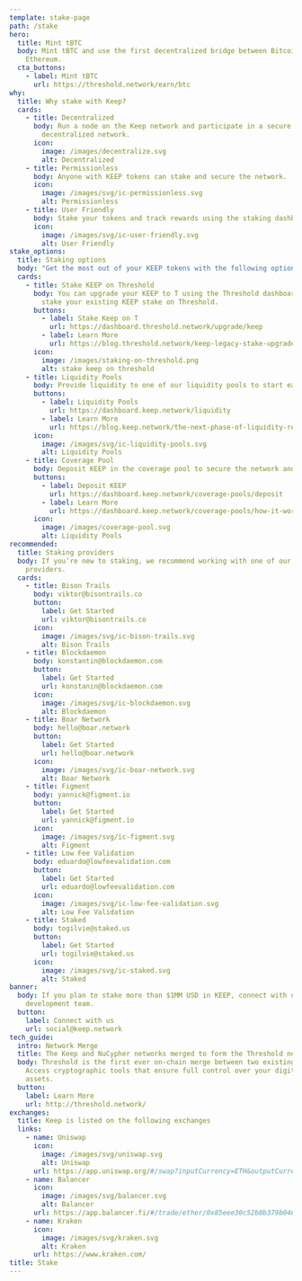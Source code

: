 ```yaml
---
template: stake-page
path: /stake
hero:
  title: Mint tBTC
  body: Mint tBTC and use the first decentralized bridge between Bitcoin and
    Ethereum.
  cta_buttons:
    - label: Mint tBTC
      url: https://threshold.network/earn/btc
why:
  title: Why stake with Keep?
  cards:
    - title: Decentralized
      body: Run a node on the Keep network and participate in a secure and
        decentralized network.
      icon:
        image: /images/decentralize.svg
        alt: Decentralized
    - title: Permissionless
      body: Anyone with KEEP tokens can stake and secure the network.
      icon:
        image: /images/svg/ic-permissionless.svg
        alt: Permissionless
    - title: User Friendly
      body: Stake your tokens and track rewards using the staking dashboard
      icon:
        image: /images/svg/ic-user-friendly.svg
        alt: User Friendly
stake_options:
  title: Staking options
  body: "Get the most out of your KEEP tokens with the following options:"
  cards:
    - title: Stake KEEP on Threshold
      body: You can upgrade your KEEP to T using the Threshold dashboard. You can also
        stake your existing KEEP stake on Threshold.
      buttons:
        - label: Stake Keep on T
          url: https://dashboard.threshold.network/upgrade/keep
        - label: Learn More
          url: https://blog.threshold.network/keep-legacy-stake-upgrade/
      icon:
        image: /images/staking-on-threshold.png
        alt: stake keep on threshold
    - title: Liquidity Pools
      body: Provide liquidity to one of our liquidity pools to start earning rewards.
      buttons:
        - label: Liquidity Pools
          url: https://dashboard.keep.network/liquidity
        - label: Learn More
          url: https://blog.keep.network/the-next-phase-of-liquidity-rewards-c389c0dea047
      icon:
        image: /images/svg/ic-liquidity-pools.svg
        alt: Liquidity Pools
    - title: Coverage Pool
      body: Deposit KEEP in the coverage pool to secure the network and earn rewards.
      buttons:
        - label: Deposit KEEP
          url: https://dashboard.keep.network/coverage-pools/deposit
        - label: Learn More
          url: https://dashboard.keep.network/coverage-pools/how-it-works
      icon:
        image: /images/coverage-pool.svg
        alt: Liquidity Pools
recommended:
  title: Staking providers
  body: If you’re new to staking, we recommend working with one of our staking
    providers.
  cards:
    - title: Bison Trails
      body: viktor@bisontrails.co
      button:
        label: Get Started
        url: viktor@bisontrails.co
      icon:
        image: /images/svg/ic-bison-trails.svg
        alt: Bison Trails
    - title: Blockdaemon
      body: konstantin@blockdaemon.com
      button:
        label: Get Started
        url: konstanin@blockdaemon.com
      icon:
        image: /images/svg/ic-blockdaemon.svg
        alt: Blockdaemon
    - title: Boar Network
      body: hello@boar.network
      button:
        label: Get Started
        url: hello@boar.network
      icon:
        image: /images/svg/ic-boar-network.svg
        alt: Boar Network
    - title: Figment
      body: yannick@figment.io
      button:
        label: Get Started
        url: yannick@figment.io
      icon:
        image: /images/svg/ic-figment.svg
        alt: Figment
    - title: Low Fee Validation
      body: eduardo@lowfeevalidation.com
      button:
        label: Get Started
        url: eduardo@lowfeevalidation.com
      icon:
        image: /images/svg/ic-low-fee-validation.svg
        alt: Low Fee Validation
    - title: Staked
      body: togilvie@staked.us
      button:
        label: Get Started
        url: togilvie@staked.us
      icon:
        image: /images/svg/ic-staked.svg
        alt: Staked
banner:
  body: If you plan to stake more than $1MM USD in KEEP, connect with our business
    development team.
  button:
    label: Connect with us
    url: social@keep.network
tech_guide:
  intro: Network Merge
  title: The Keep and NuCypher networks merged to form the Threshold network.
  body: Threshold is the first ever on-chain merge between two existing networks.
    Access cryptographic tools that ensure full control over your digital
    assets.
  button:
    label: Learn More
    url: http://threshold.network/
exchanges:
  title: Keep is listed on the following exchanges
  links:
    - name: Uniswap
      icon:
        image: /images/svg/uniswap.svg
        alt: Uniswap
      url: https://app.uniswap.org/#/swap?inputCurrency=ETH&outputCurrency=0x85eee30c52b0b379b046fb0f85f4f3dc3009afec
    - name: Balancer
      icon:
        image: /images/svg/balancer.svg
        alt: Balancer
      url: https://app.balancer.fi/#/trade/ether/0x85eee30c52b0b379b046fb0f85f4f3dc3009afec
    - name: Kraken
      icon:
        image: /images/svg/kraken.svg
        alt: Kraken
      url: https://www.kraken.com/
title: Stake
---
```

